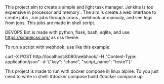 This project aim to create a simple and light task manager. Jenkins is too expensive in processor and memory .
The aim is create a web interface to create jobs , run jobs through crons , webhook or manualy, and see logs from jobs.
This jobs are made in shell script.


DEVOPS Bot is made with python, flask, bash, sqlite, and use https://simplecss.org/
as css theme.

To run a script with webhook, use like this example:

curl -X POST http://localhost:8080/webhook/   -H "Content-Type: application/json"  -d '{"key": "chave", "script_name": "teste1"}'


This project is made to run with docker compose in linux alpine. To you just need to write in shell:
#docker compose build
#docker compose up
